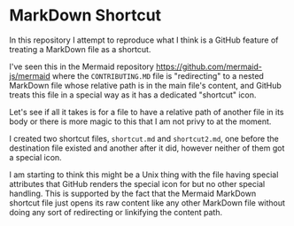 # MarkDown Shortcut

In this repository I attempt to reproduce what I think is a GitHub feature of
treating a MarkDown file as a shortcut.

I've seen this in the Mermaid repository https://github.com/mermaid-js/mermaid
where the `CONTRIBUTING.MD` file is "redirecting" to a nested MarkDown file
whose relative path is in the main file's content, and GitHub treats this file
in a special way as it has a dedicated "shortcut" icon.

Let's see if all it takes is for a file to have a relative path of another file
in its body or there is more magic to this that I am not privy to at the moment.

I created two shortcut files, `shortcut.md` and `shortcut2.md`, one before the
destination file existed and another after it did, however neither of them got a
special icon.

I am starting to think this might be a Unix thing with the file having special
attributes that GitHub renders the special icon for but no other special
handling.
This is supported by the fact that the Mermaid MarkDown shortcut file just opens
its raw content like any other MarkDown file without doing any sort of
redirecting or linkifying the content path.

